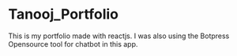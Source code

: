 # Tanooj_Portfolio
This is my portfolio made with reactjs. I was also using the Botpress Opensource tool for chatbot in this app.
